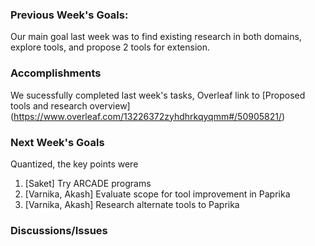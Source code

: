 ### Previous Week's Goals:
Our main goal last week was to find existing research in both domains, explore tools, and propose 2 tools for extension.



### Accomplishments
We sucessfully completed last week's tasks,
Overleaf link to [Proposed tools and research overview] (https://www.overleaf.com/13226372zyhdhrkqyqmm#/50905821/)


### Next Week's Goals

Quantized, the key points were
1. [Saket]                  Try ARCADE programs
2. [Varnika, Akash]    Evaluate scope for tool improvement in Paprika
3. [Varnika, Akash]    Research alternate tools to Paprika

### Discussions/Issues


